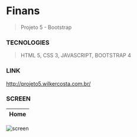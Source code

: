 # Finans
 >Projeto 5 - Bootstrap
 
### TECNOLOGIES

> HTML 5,
> CSS 3,
> JAVASCRIPT,
> BOOTSTRAP 4

### LINK
http://projeto5.wilkercosta.com.br/

### SCREEN

Home |
---|
![screen](https://github.com/E-Wilker/Finans/assets/45773955/c21f72fc-ed4a-400c-83b1-18bdeafd8ef6)
